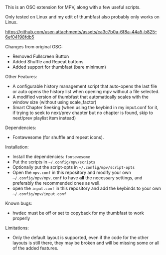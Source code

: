 This is an OSC extension for MPV, along with a few useful scripts.

Only tested on Linux and my edit of thumbfast also probably only works on Linux.

https://github.com/user-attachments/assets/ca3c7b0a-6f8a-44a5-b825-6ef04198fdb5

Changes from original OSC:
* Removed Fullscreen Button
* Added Shuffle and Repeat buttons
* Added support for thumbfast (bare minimum)

Other Features:
* A configurable history management script that auto-opens the last file or auto opens the history list when opening mpv without a file selected.
* A modified version of thumbfast that automatically scales with the window size (without using scale_factor)
* Smart Chapter Seeking (when using the keybind in my input.conf for it, if trying to seek to next/prev chapter but no chapter is found, skip to next/prev playlist item instead)

Dependencies: 

* Fontawesome (for shuffle and repeat icons).

Installation:
* Install the dependencies: `fontawesome`
* Put the scripts in `~/.config/mpv/scripts`
* Optionally put the script-opts in `~/.config/mpv/script-opts`
* Open the `mpv.conf` in this repository and modify your own `~/.config/mpv/mpv.conf` to have **all** the necessary settings, and preferably the recommended ones as well.
* open the `input.conf` in this repository and add the keybinds to your own `~/.config/mpv/input.conf`

Known bugs:
* hwdec must be off or set to copyback for my thumbfast to work properly

Limitations:
* Only the default layout is supported, even if the code for the other layouts is still there, they may be broken and will be missing some or all of the added features.
